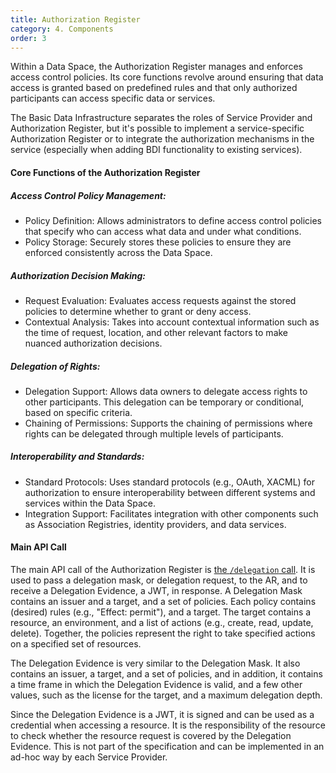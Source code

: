 ```yaml
---
title: Authorization Register
category: 4. Components
order: 3
---
```


Within a Data Space, the Authorization Register manages and enforces access control policies. Its core functions revolve around ensuring that data access is granted based on predefined rules and that only authorized participants can access specific data or services.

The Basic Data Infrastructure separates the roles of Service Provider and Authorization Register, but it's possible to implement a service-specific Authorization Register or to integrate the authorization mechanisms in the service (especially when adding BDI functionality to existing services).

#### Core Functions of the Authorization Register

##### Access Control Policy Management:

- Policy Definition: Allows administrators to define access control policies that specify who can access what data and under what conditions.
- Policy Storage: Securely stores these policies to ensure they are enforced consistently across the Data Space.

##### Authorization Decision Making:

- Request Evaluation: Evaluates access requests against the stored policies to determine whether to grant or deny access.
- Contextual Analysis: Takes into account contextual information such as the time of request, location, and other relevant factors to make nuanced authorization decisions.

##### Delegation of Rights:

- Delegation Support: Allows data owners to delegate access rights to other participants. This delegation can be temporary or conditional, based on specific criteria.
- Chaining of Permissions: Supports the chaining of permissions where rights can be delegated through multiple levels of participants.

##### Interoperability and Standards:

- Standard Protocols: Uses standard protocols (e.g., OAuth, XACML) for authorization to ensure interoperability between different systems and services within the Data Space.
- Integration Support: Facilitates integration with other components such as Association Registries, identity providers, and data services.

#### Main API Call

The main API call of the Authorization Register is [the `/delegation` call](https://dev.ishare.eu/authorisation-registry-role/delegation-endpoint). It is used to pass a delegation mask, or delegation request, to the AR, and to receive a Delegation Evidence, a JWT, in response. A Delegation Mask contains an issuer and a target, and a set of policies. Each policy contains (desired) rules (e.g., "Effect: permit"), and a target. The target contains a resource, an environment, and a list of actions (e.g., create, read, update, delete). Together, the policies represent the right to take specified actions on a specified set of resources.

The Delegation Evidence is very similar to the Delegation Mask. It also contains an issuer, a target, and a set of policies, and in addition, it contains a time frame in which the Delegation Evidence is valid, and a few other values, such as the license for the target, and a maximum delegation depth.

Since the Delegation Evidence is a JWT, it is signed and can be used as a credential when accessing a resource. It is the responsibility of the resource to check whether the resource request is covered by the Delegation Evidence. This is not part of the specification and can be implemented in an ad-hoc way by each Service Provider.
